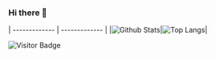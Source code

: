 ### Hi there 👋

<!--
**arcayi/arcayi** is a ✨ _special_ ✨ repository because its `README.md` (this file) appears on your GitHub profile.

Here are some ideas to get you started:

- 🔭 I’m currently working on ...
- 🌱 I’m currently learning ...
- 👯 I’m looking to collaborate on ...
- 🤔 I’m looking for help with ...
- 💬 Ask me about ...
- 📫 How to reach me: ...
- 😄 Pronouns: ...
- ⚡ Fun fact: ...
-->

| ------------- | ------------- |
|![Github Stats](https://arcayi.vercel.app/api?username=arcayi&count_private=true&show_icons=true&include_all_commits=true&theme=radical)|![Top Langs](https://arcayi.vercel.app/api/top-langs/?username=arcayi&hide=TeX&layout=compact)|


![Visitor Badge](https://visitor-badge.laobi.icu/badge?page_id=arcayi.arcayi)
